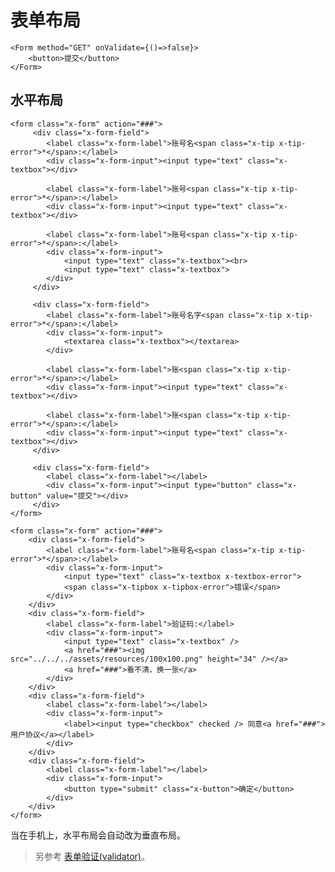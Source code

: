 # 表单布局
<link rel="stylesheet" href="../../typo/icon/icon.scss">
<link rel="stylesheet" href="../../typo/utility/utility.scss">
<link rel="stylesheet" href="../../typo/tip/tip.scss">
<link rel="stylesheet" href="../tipBox/tipBox.scss">
<link rel="stylesheet" href="../textBox/textBox.scss">
<link rel="stylesheet" href="../button/button.scss">

```tsx demo
<Form method="GET" onValidate={()=>false}>
    <button>提交</button>
</Form>
```

## 水平布局

```tsx demo
<form class="x-form" action="###">
     <div class="x-form-field">
        <label class="x-form-label">账号名<span class="x-tip x-tip-error">*</span>:</label>
        <div class="x-form-input"><input type="text" class="x-textbox"></div>
        
        <label class="x-form-label">账号<span class="x-tip x-tip-error">*</span>:</label>
        <div class="x-form-input"><input type="text" class="x-textbox"></div>
        
        <label class="x-form-label">账号<span class="x-tip x-tip-error">*</span>:</label>
        <div class="x-form-input">
            <input type="text" class="x-textbox"><br>
            <input type="text" class="x-textbox">
        </div>
     </div>
     
     <div class="x-form-field">
        <label class="x-form-label">账号名字<span class="x-tip x-tip-error">*</span>:</label>
        <div class="x-form-input">
            <textarea class="x-textbox"></textarea>
        </div>
        
        <label class="x-form-label">账<span class="x-tip x-tip-error">*</span>:</label>
        <div class="x-form-input"><input type="text" class="x-textbox"></div>

        <label class="x-form-label">账<span class="x-tip x-tip-error">*</span>:</label>
        <div class="x-form-input"><input type="text" class="x-textbox"></div>
     </div>
     
     <div class="x-form-field">
        <label class="x-form-label"></label>
        <div class="x-form-input"><input type="button" class="x-button" value="提交"></div>
     </div>
</form>
```

```tsx demo
<form class="x-form" action="###">
    <div class="x-form-field">
        <label class="x-form-label">账号名<span class="x-tip x-tip-error">*</span>:</label>
        <div class="x-form-input">
            <input type="text" class="x-textbox x-textbox-error">
            <span class="x-tipbox x-tipbox-error">错误</span>
        </div>
    </div>
    <div class="x-form-field">
        <label class="x-form-label">验证码:</label>
        <div class="x-form-input">
            <input type="text" class="x-textbox" />
            <a href="###"><img src="../../../assets/resources/100x100.png" height="34" /></a>
            <a href="###">看不清，换一张</a>
        </div>
    </div>
    <div class="x-form-field">
        <label class="x-form-label"></label>
        <div class="x-form-input">
            <label><input type="checkbox" checked /> 同意<a href="###">用户协议</a></label>
        </div>
    </div>
    <div class="x-form-field">
        <label class="x-form-label"></label>
        <div class="x-form-input">
            <button type="submit" class="x-button">确定</button>
        </div>
    </div>
</form>
```

当在手机上，水平布局会自动改为垂直布局。

> 另参考 [表单验证(validator)](validator.html)。
